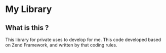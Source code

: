 # My Library

## What is this ?

This library for private uses to develop for me.
This code developed based on Zend Framework, and written by that coding rules.


